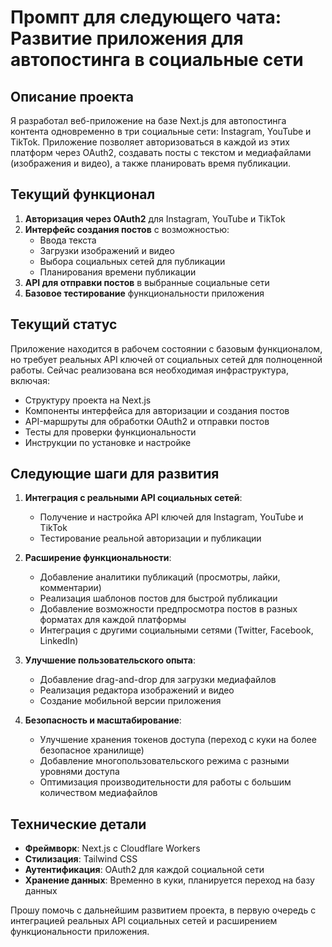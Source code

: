 # Промпт для следующего чата: Развитие приложения для автопостинга в социальные сети

## Описание проекта
Я разработал веб-приложение на базе Next.js для автопостинга контента одновременно в три социальные сети: Instagram, YouTube и TikTok. Приложение позволяет авторизоваться в каждой из этих платформ через OAuth2, создавать посты с текстом и медиафайлами (изображения и видео), а также планировать время публикации.

## Текущий функционал
1. **Авторизация через OAuth2** для Instagram, YouTube и TikTok
2. **Интерфейс создания постов** с возможностью:
   - Ввода текста
   - Загрузки изображений и видео
   - Выбора социальных сетей для публикации
   - Планирования времени публикации
3. **API для отправки постов** в выбранные социальные сети
4. **Базовое тестирование** функциональности приложения

## Текущий статус
Приложение находится в рабочем состоянии с базовым функционалом, но требует реальных API ключей от социальных сетей для полноценной работы. Сейчас реализована вся необходимая инфраструктура, включая:
- Структуру проекта на Next.js
- Компоненты интерфейса для авторизации и создания постов
- API-маршруты для обработки OAuth2 и отправки постов
- Тесты для проверки функциональности
- Инструкции по установке и настройке

## Следующие шаги для развития
1. **Интеграция с реальными API социальных сетей**:
   - Получение и настройка API ключей для Instagram, YouTube и TikTok
   - Тестирование реальной авторизации и публикации

2. **Расширение функциональности**:
   - Добавление аналитики публикаций (просмотры, лайки, комментарии)
   - Реализация шаблонов постов для быстрой публикации
   - Добавление возможности предпросмотра постов в разных форматах для каждой платформы
   - Интеграция с другими социальными сетями (Twitter, Facebook, LinkedIn)

3. **Улучшение пользовательского опыта**:
   - Добавление drag-and-drop для загрузки медиафайлов
   - Реализация редактора изображений и видео
   - Создание мобильной версии приложения

4. **Безопасность и масштабирование**:
   - Улучшение хранения токенов доступа (переход с куки на более безопасное хранилище)
   - Добавление многопользовательского режима с разными уровнями доступа
   - Оптимизация производительности для работы с большим количеством медиафайлов

## Технические детали
- **Фреймворк**: Next.js с Cloudflare Workers
- **Стилизация**: Tailwind CSS
- **Аутентификация**: OAuth2 для каждой социальной сети
- **Хранение данных**: Временно в куки, планируется переход на базу данных

Прошу помочь с дальнейшим развитием проекта, в первую очередь с интеграцией реальных API социальных сетей и расширением функциональности приложения.
